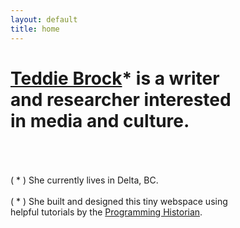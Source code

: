 ```yaml
---
layout: default
title: home
---
```

# [Teddie Brock](https://twitter.com/teddiebrock)* is a writer<br>and researcher interested <br>in media and culture.

<br><br>
<br>( * ) She currently lives in Delta, BC.
<br><br>
( * ) She built and designed this tiny webspace using <br>helpful tutorials by the [Programming Historian](https://programminghistorian.org/).

